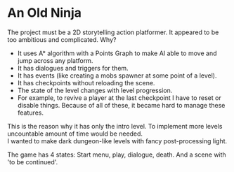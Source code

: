 # An Old Ninja

The project must be a 2D storytelling action platformer. It appeared to be too ambitious and complicated.
Why?
* It uses A* algorithm with a Points Graph to make AI able to move and jump across any platform.
* It has dialogues and triggers for them.
* It has events (like creating a mobs spawner at some point of a level).
* It has checkpoints without reloading the scene.
* The state of the level changes with level progression.
* For example, to revive a player at the last checkpoint I have to reset or disable things.
Because of all of these, it became hard to manage these features.  

This is the reason why it has only the intro level. To implement more levels uncountable amount of time would be needed.  
I wanted to make dark dungeon-like levels with fancy post-processing light.  

The game has 4 states: Start menu, play, dialogue, death. And a scene with 'to be continued'.

